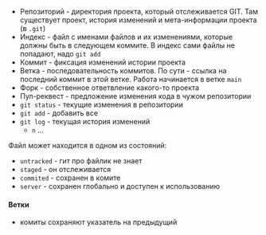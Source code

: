 - Репозиторий - директория проекта, который отслеживается GIT. Там существует проект, история изменений и мета-информации проекта (в `.git`)
- Индекс - файл с именами файлов и их изменениями, которые должны быть в следующем коммите. В индекс сами файлы не попадают, надо `git add`
- Коммит - фиксация изменений истории проекта
- Ветка - последовательность коммитов. По сути - ссылка на последний коммит в этой ветке. Работа начинается в ветке `main`
- Форк - собственное ответвление какого-то проекта
- Пул-реквест - предложение изменения кода в чужом репозитории
- `git status` - текущие изменения в репозитории
- `git add` - добавить все
- `git log` - текущая история изменений
	- `n` ...


Файл может находится в одном из состояний:
- `untracked` - гит про файлик не знает
- `staged` - он отслеживается
- `commited` - сохранен в комите
- `server` - сохранен глобально и доступен к использованию

#### Ветки
- комиты сохраняют указатель на предыдущий
